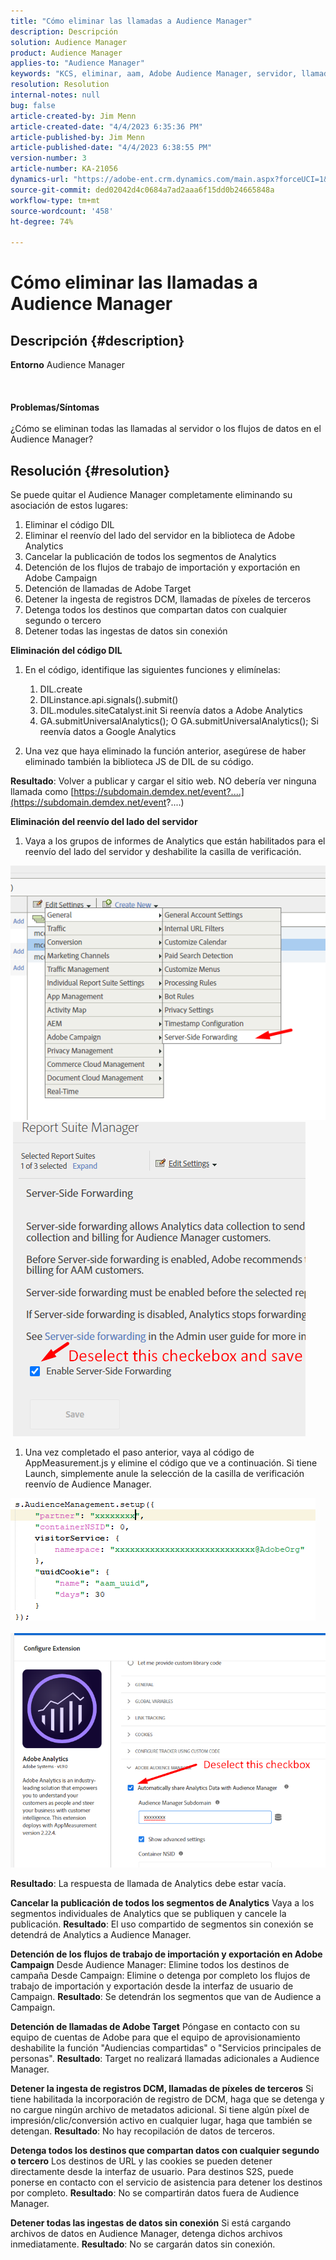 ```yaml
---
title: "Cómo eliminar las llamadas a Audience Manager"
description: Descripción
solution: Audience Manager
product: Audience Manager
applies-to: "Audience Manager"
keywords: "KCS, eliminar, aam, Adobe Audience Manager, servidor, llamadas, llamadas al servidor, Cómo hacerlo"
resolution: Resolution
internal-notes: null
bug: false
article-created-by: Jim Menn
article-created-date: "4/4/2023 6:35:36 PM"
article-published-by: Jim Menn
article-published-date: "4/4/2023 6:38:55 PM"
version-number: 3
article-number: KA-21056
dynamics-url: "https://adobe-ent.crm.dynamics.com/main.aspx?forceUCI=1&pagetype=entityrecord&etn=knowledgearticle&id=53275278-17d3-ed11-a7c7-6045bd006b4b"
source-git-commit: ded02042d4c0684a7ad2aaa6f15dd0b24665848a
workflow-type: tm+mt
source-wordcount: '458'
ht-degree: 74%

---
```


# Cómo eliminar las llamadas a Audience Manager

## Descripción {#description}

<b>Entorno</b>
Audience Manager
<br><br> <br><br><b>Problemas/Síntomas</b><br><br>¿Cómo se eliminan todas las llamadas al servidor o los flujos de datos en el Audience Manager?<br>

## Resolución {#resolution}


Se puede quitar el Audience Manager completamente eliminando su asociación de estos lugares:

1. Eliminar el código DIL
2. Eliminar el reenvío del lado del servidor en la biblioteca de Adobe Analytics
3. Cancelar la publicación de todos los segmentos de Analytics
4. Detención de los flujos de trabajo de importación y exportación en Adobe Campaign
5. Detención de llamadas de Adobe Target
6. Detener la ingesta de registros DCM, llamadas de píxeles de terceros
7. Detenga todos los destinos que compartan datos con cualquier segundo o tercero
8. Detener todas las ingestas de datos sin conexión




<b>Eliminación del código DIL</b>

1. En el código, identifique las siguientes funciones y elimínelas:

   1. DIL.create
   2. DILinstance.api.signals().submit()
   3. DIL.modules.siteCatalyst.init Si reenvía datos a Adobe Analytics
   4. GA.submitUniversalAnalytics(); O GA.submitUniversalAnalytics(); Si reenvía datos a Google Analytics
2. Una vez que haya eliminado la función anterior, asegúrese de haber eliminado también la biblioteca JS de DIL de su código.


<b>Resultado</b>: Volver a publicar y cargar el sitio web. NO debería ver ninguna llamada como [https://subdomain.demdex.net/event?....](https://subdomain.demdex.net/event?....)



<b>Eliminación del reenvío del lado del servidor</b>

1. Vaya a los grupos de informes de Analytics que están habilitados para el reenvío del lado del servidor y deshabilite la casilla de verificación.


![](assets/8a6b5fd5-676c-ed11-9562-6045bd006239.png) ![](assets/8d6b5fd5-676c-ed11-9562-6045bd006239.png)

1. Una vez completado el paso anterior, vaya al código de AppMeasurement.js y elimine el código que ve a continuación. Si tiene Launch, simplemente anule la selección de la casilla de verificación reenvío de Audience Manager.


![](assets/8c6b5fd5-676c-ed11-9562-6045bd006239.png)             ![](assets/8b6b5fd5-676c-ed11-9562-6045bd006239.png)

<b>Resultado</b>: La respuesta de llamada de Analytics debe estar vacía.

<b>Cancelar la publicación de todos los segmentos de Analytics</b>
Vaya a los segmentos individuales de Analytics que se publiquen y cancele la publicación.
<b>Resultado</b>: El uso compartido de segmentos sin conexión se detendrá de Analytics a Audience Manager.

<b>Detención de los flujos de trabajo de importación y exportación en Adobe Campaign</b>
Desde Audience Manager: Elimine todos los destinos de campaña
Desde Campaign: Elimine o detenga por completo los flujos de trabajo de importación y exportación desde la interfaz de usuario de Campaign.
<b>Resultado</b>: Se detendrán los segmentos que van de Audience a Campaign.

<b>Detención de llamadas de Adobe Target</b>
Póngase en contacto con su equipo de cuentas de Adobe para que el equipo de aprovisionamiento deshabilite la función &quot;Audiencias compartidas&quot; o &quot;Servicios principales de personas&quot;.
<b>Resultado</b>: Target no realizará llamadas adicionales a Audience Manager.

<b>Detener la ingesta de registros DCM, llamadas de píxeles de terceros</b>
Si tiene habilitada la incorporación de registro de DCM, haga que se detenga y no cargue ningún archivo de metadatos adicional.
Si tiene algún píxel de impresión/clic/conversión activo en cualquier lugar, haga que también se detengan.
<b>Resultado</b>: No hay recopilación de datos de terceros.

<b>Detenga todos los destinos que compartan datos con cualquier segundo o tercero</b>
Los destinos de URL y las cookies se pueden detener directamente desde la interfaz de usuario.
Para destinos S2S, puede ponerse en contacto con el servicio de asistencia para detener los destinos por completo.
<b>Resultado</b>: No se compartirán datos fuera de Audience Manager.

<b>Detener todas las ingestas de datos sin conexión</b>
Si está cargando archivos de datos en Audience Manager, detenga dichos archivos inmediatamente.
<b>Resultado</b>: No se cargarán datos sin conexión.
